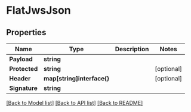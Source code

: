 # FlatJwsJson

## Properties

Name | Type | Description | Notes
------------ | ------------- | ------------- | -------------
**Payload** | **string** |  | 
**Protected** | **string** |  | [optional] 
**Header** | **map[string]interface{}** |  | [optional] 
**Signature** | **string** |  | 

[[Back to Model list]](../README.md#documentation-for-models) [[Back to API list]](../README.md#documentation-for-api-endpoints) [[Back to README]](../README.md)


